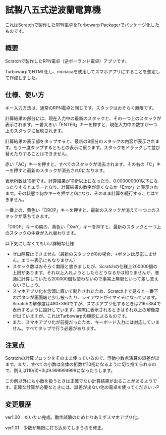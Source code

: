 # 試製八五式逆波蘭電算機

これはScratchで製作した[RPN電卓](https://scratch.mit.edu/projects/1143719702/)をTurbowarp Packagerでパッケージ化したものです。


## 概要
Scratchで製作したRPN電卓（逆ポーランド電卓）アプリです。

TurbowarpでHTML化し、monacaを使用してスマホアプリにすることを想定して作成しました。

## 仕様、使い方
キー入力方法は、通常のRPN電卓と同じです。スタックはおそらく無限です。

計算結果の部分には、現在入力中の最新のスタックと、その一つ上のスタックが表示されます。一番大きい「ENTER」キーを押すと、現在入力中の数字が一つ上のスタックに反映されます。

計算結果の表示部をタップすると、最新の8個分のスタックの内容が表示されます。もう一度タップするともとの表示に戻ります。スタックをドラッグして並び替えたりすることはできません。

赤い「AC」キーを押すと、すべてのスタックが消去されます。その右の「C」キーを押すと最新のスタックが消去され0になります。

表示桁数は10桁です。計算結果が10桁以上になったり、0.000000001以下になったりするとエラーとなり、計算結果の数字が赤くなるか「Error」と表示されます。その状態で何かキーを押すと0になり、そのまま計算を続行することはできません。

一番上の、黄色い「DROP」キーを押すと、最新のスタックが消えて一つ上のスタックが落ちてきます。

「DROP」キーの隣の、黄色い「X⇆Y」キーを押すと、最新のスタックと一つ上のスタックの中身が入れ替わります。

以下気にしなくてもいい詳細な仕様
- ゼロ除算はできません（最新のスタックが0の場合、÷ボタンは反応しません。エラー表示にもなりません）
- スタック数はおそらく無限と書きましたが、Scratchの仕様上200000個の上限があります。それ以上入れようとしたらどうなるかは知りませんが、普通に計算していたら200000個も使わないので事実上無限といって差し支えないでしょう。
- スマホアプリ化を念頭に置いて制作されたため、Scratch上で見ると一番下のボタンが画面端と少し被ったり、レイアウトがイマイチになっています。Scratchの解像度は480×360ですが、スマホアプリ化するときは216×384で表示するように設計しています。実際に表示されるときはそれ以上の解像度が出ていますが。これはTurbowarpの機能によるものです。
- また、スマホアプリ化が前提だったため、キーボード入力には対応していません。すべてタップで行う必要があります。

## 注意点
Scratchの計算ブロックをそのまま使っているので、浮動小数点演算の誤差が出ます。また、すべての小数は全体の桁数が10桁になるように切り捨てられるので、例えば(10/3)*3は9.999999999になったりします。

この例以外にも小数を扱うときは正確でない計算結果が出ることがあるようです。正確な計算が必要なときには、誤差が出ない他の電卓を使ってください :-P

## 変更履歴
ver1.00　だいたい完成。動作試験のためとりあえずスマホアプリ化。

ver1.01　少数が無限に打ち込めてしまうのを修正。
